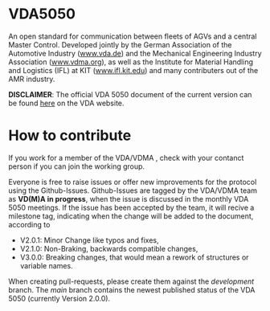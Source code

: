 # VDA5050
An open standard for communication between fleets of AGVs and a central Master Control.
Developed jointly by the German Association of the Automotive Industry (www.vda.de) and the Mechanical Engineering Industry Association (www.vdma.org), as well as the Institute for Material Handling and Logistics (IFL) at KIT (www.ifl.kit.edu) and many contributers out of the AMR industry.

**DISCLAIMER**: The official VDA 5050 document of the current version can be found [here](https://www.vda.de/de/aktuelles/publikationen/publication/vda-5050-version-2.0.0-fts-kommunikationsschnittstelle) on the VDA website.


# How to contribute
If you work for a member of the VDA/VDMA , check with your contanct person if you can join the working group.

Everyone is free to raise issues or offer new improvements for the protocol using the Github-Issues. Github-Issues are tagged by the VDA/VDMA team as **VD(M)A in progress**, when the issue is discussed in the monthly VDA 5050 meetings. If the issue has been accepted by the team, it will recive a milestone tag, indicating when the change will be added to the document, according to
- V2.0.1: Minor Change like typos and fixes,
- V2.1.0: Non-Braking, backwards compatible changes,
- V3.0.0: Breaking changes, that would mean a rework of structures or variable names.

When creating pull-requests, please create them against the *development* branch. The *main* branch contains the newest published status of the VDA 5050 (currently Version 2.0.0).
